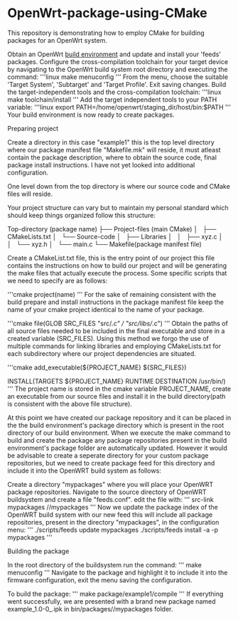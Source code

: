 # OpenWrt-package-using-CMake
This repository is demonstrating how to employ CMake for building packages for an OpenWrt system.  

Obtain an OpenWrt [build environment](https://openwrt.org/docs/guide-developer/toolchain/install-buildsystem) and update and install your 'feeds' packages.
Configure the cross-compilation toolchain for your target device by navigating to the OpenWrt build system root directory and executing the command:
'''linux
make menuconfig
'''
From the menu, choose the suitable 'Target System', 'Subtarget' and 'Target Profile'. Exit saving changes. Build the target-independent tools and the cross-compilation toolchain:
'''linux
make toolchain/install
'''
Add the target independent tools to your PATH variable:
'''linux
export PATH=/home/openwrt/staging_dir/host/bin:$PATH
'''
Your build environment is now ready to create packages.

Preparing project 

Create a directory <package name> in this case "example1" this is the top level directory where our package manifest file "Makefile.mk" will reside, it must atleast contain the package description, where to obtain the source code, final package install instructions. I have not yet looked into additional configuration.

One level down from the top directory is where our source code and CMake files will reside.

Your project structure can vary but to maintain my personal standard which should keep things organized follow this structure:

Top-directory (package name)
├── Project-files (main CMake)
│   ├── CMakeLists.txt
│   └── Source-code
│       ├── Libraries
│       │   ├── xyz.c
│       │   └── xyz.h
│       └── main.c
└── Makefile(package manifest file)

Create a CMakeList.txt file, this is the entry point of our project this file contains the instructions on how to build our project and will be generating the make files that actually execute the process. Some specific scripts that we need to specify are as follows:

'''cmake
project(name)
'''
For the sake of remaining consistent with the build prepare and install instructions in the package manifest file keep the name of your cmake project identical to the name of your package. 

'''cmake
file(GLOB SRC_FILES "src/*.c" / "src/libs/*.c") 
'''
Obtain the paths of all source files needed to be included in the final executable and store in a created variable (SRC_FILES).
Using this method we forgo the use of multiple commands for linking libraries and employing CMakeLists.txt for each subdirectory where our project dependencies are situated.

'''cmake
add_executable(${PROJECT_NAME} ${SRC_FILES})

INSTALL(TARGETS ${PROJECT_NAME} RUNTIME DESTINATION /usr/bin/)
'''
The project name is stored in the cmake variable PROJECT_NAME, create an executable from our source files and install it in the build directory(path is consistent with the above file structure).

At this point we have created our package repository and it can be placed in the the build environment's package directory which is present in the root directory of our build environment. When we execute the make command to build and create the package any package repositories present in the build environment's package folder are automatically updated. However it would be advisable to create a seperate directory for your custom package repositories, but we need to create package feed for this directory and include it into the OpenWRT build system as follows:

Create a directory "mypackages" where you will place your OpenWRT package repositories. 
Navigate to the source directory of OpenWRT buildsystem and create a file "feeds.conf".
edit the file with:
'''
src-link mypackages /<global path>/mypackages
'''
Now we update the package index of the OpenWRT build system with our new feed this will include all package repositories, present in the directory "mypackages", in the configuration menu:
'''
./scripts/feeds update mypackages
./scripts/feeds install -a -p mypackages
'''

Building the package

In the root directory of the buildsystem run the command:
'''
make menuconfig
'''
Navigate to the package and highlight it to include it into the firmware configuration, exit the menu saving the configuration.

To build the package:
'''
make package/example1/compile
'''
If everything went successfully, we are presented with a brand new package named example_1.0-0_<arch>.ipk in bin/packages/<arch>/mypackages folder.

